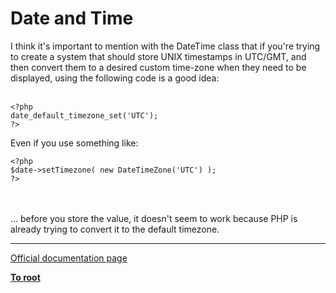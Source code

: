 # Date and Time



I think it&apos;s important to mention with the DateTime class that if you&apos;re trying to create a system that should store UNIX timestamps in UTC/GMT, and then convert them to a desired custom time-zone when they need to be displayed, using the following code is a good idea:<br><br>

```
<?php
date_default_timezone_set('UTC');
?>
```


Even if you use something like:



```
<?php
$date->setTimezone( new DateTimeZone('UTC') );
?>
```
<br><br>... before you store the value, it doesn&apos;t seem to work because PHP is already trying to convert it to the default timezone.  

---

[Official documentation page](https://www.php.net/manual/en/book.datetime.php)

**[To root](/README.md)**